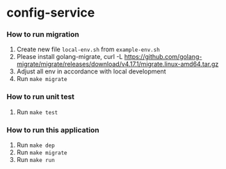 # config-service
### How to run migration
1. Create new file `local-env.sh` from `example-env.sh`
2. Please install golang-migrate, curl -L https://github.com/golang-migrate/migrate/releases/download/v4.17.1/migrate.linux-amd64.tar.gz
3. Adjust all env in accordance with local development
4. Run `make migrate`

### How to run unit test
1. Run `make test`

### How to run this application
1. Run `make dep`
2. Run `make migrate`
3. Run `make run`